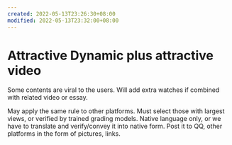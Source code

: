 ```yaml
---
created: 2022-05-13T23:26:30+08:00
modified: 2022-05-13T23:32:00+08:00
---
```


# Attractive Dynamic plus attractive video

Some contents are viral to the users. Will add extra watches if combined with related video or essay.

May apply the same rule to other platforms. Must select those with largest views, or verified by trained grading models. Native language only, or we have to translate and verify/convey it into native form. Post it to QQ, other platforms in the form of pictures, links.

